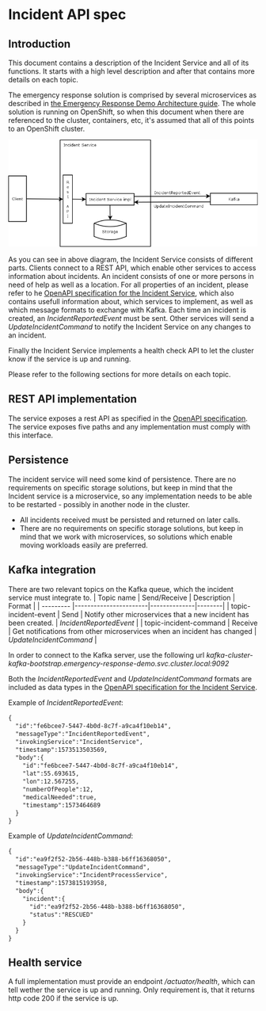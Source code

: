 # Incident API spec
## Introduction
This document contains a description of the Incident Service and all of its functions. It starts with a high level description and after that contains more details on each topic.

The emergency response solution is comprised by several microservices as described in [the Emergency Response Demo Architecture guide](https://www.erdemo.io/architecture/). The whole solution is running on OpenShift, so when this document when there are referenced to the cluster, containers, etc, it's assumed that all of this points to an OpenShift cluster.

![high level description of the incident service](../assets/incident_highlevel.png)

As you can see in above diagram, the Incident Service consists of different parts. Clients connect to a REST API, which enable other services to access information about incidents. An incident consists of one or more persons in need of help as well as a location. For all properties of an incident, please refer to he [OpenAPI specification for the Incident Service](https://raw.githubusercontent.com/Emergency-Response-Demo/incident-service/master/openapi.json), which also contains usefull information about, which services to implement, as well as which message formats to exchange with Kafka. Each time an incident is created, an _IncidentReportedEvent_ must be sent. Other services will send a _UpdateIncidentCommand_ to notify the Incident Service on any changes to an incident.

Finally the Incident Service implements a health check API to let the cluster know if the service is up and running.

Please refer to the following sections for more details on each topic.

## REST API implementation
The service exposes a rest API as specified in the [OpenAPI specification](https://raw.githubusercontent.com/Emergency-Response-Demo/incident-service/master/openapi.json). The service exposes five paths and any implementation must comply with this interface.

## Persistence
The incident service will need some kind of persistence. There are no requirements on specific storage solutions, but keep in mind that the Incident service is a microservice, so any implementation needs to be able to be restarted - possibly in another node in the cluster.
* All incidents received must be persisted and returned on later calls.
* There are no requirements on specific storage solutions, but keep in mind that we work with microservices, so solutions which enable moving workloads easily are preferred.

## Kafka integration
There are two relevant topics on the Kafka queue, which the incident service must integrate to.
| Topic name |      Send/Receive      |  Description | Format |
| --------- |-----------------------|--------------|--------|
| topic-incident-event |  Send | Notify other microservices that a new incident has been created. | _IncidentReportedEvent_ |
| topic-incident-command |    Receive   | Get notifications from other microservices when an incident has changed | _UpdateIncidentCommand_ |

In order to connect to the Kafka server, use the following url _kafka-cluster-kafka-bootstrap.emergency-response-demo.svc.cluster.local:9092_

Both the _IncidentReportedEvent_ and _UpdateIncidentCommand_ formats are included as data types in the [OpenAPI specification for the Incident Service](https://raw.githubusercontent.com/Emergency-Response-Demo/incident-service/master/openapi.json).

Example of _IncidentReportedEvent_:
```
{
  "id":"fe6bcee7-5447-4b0d-8c7f-a9ca4f10eb14",
  "messageType":"IncidentReportedEvent",
  "invokingService":"IncidentService",
  "timestamp":1573513503569,
  "body":{
    "id":"fe6bcee7-5447-4b0d-8c7f-a9ca4f10eb14",
    "lat":55.693615,
    "lon":12.567255,
    "numberOfPeople":12,
    "medicalNeeded":true,
    "timestamp":1573464689
  }
}
```

Example of _UpdateIncidentCommand_:
```
{
  "id":"ea9f2f52-2b56-448b-b388-b6ff16368050",
  "messageType":"UpdateIncidentCommand",
  "invokingService":"IncidentProcessService",
  "timestamp":1573815193958,
  "body":{
    "incident":{
      "id":"ea9f2f52-2b56-448b-b388-b6ff16368050",
      "status":"RESCUED"
    }
  }
}
```

## Health service
A full implementation must provide an endpoint _/actuator/health_, which can tell wether the service is up and running. Only requirement is, that it returns http code 200 if the service is up.